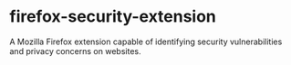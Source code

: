 # firefox-security-extension
A Mozilla Firefox extension capable of identifying security vulnerabilities and privacy concerns on websites.
